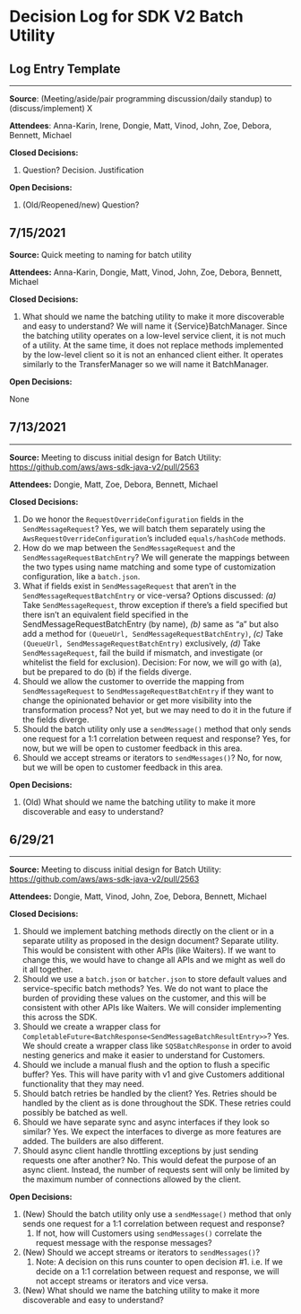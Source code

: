# Decision Log for SDK V2 Batch Utility

## Log Entry Template

* * *
**Source**: (Meeting/aside/pair programming discussion/daily standup) to (discuss/implement) X

**Attendees**: Anna-Karin, Irene, Dongie, Matt, Vinod, John, Zoe, Debora, Bennett, Michael

**Closed Decisions:**

1. Question? Decision. Justification

**Open Decisions:**

1. (Old/Reopened/new) Question?

## 7/15/2021

**Source:** Quick meeting to naming for batch utility

**Attendees:** Anna-Karin, Dongie, Matt, Vinod, John, Zoe, Debora, Bennett, Michael

**Closed Decisions:** 

1. What should we name the batching utility to make it more discoverable and easy to understand? We will name it {Service}BatchManager. Since the batching utility operates on a low-level service client, it is not much of a utility. At the same time, it does not replace methods implemented by the low-level client so it is not an enhanced client either. It operates similarly to the TransferManager so we will name it BatchManager.

**Open Decisions:**

None

## 7/13/2021

* * *
**Source:** Meeting to discuss initial design for Batch Utility: https://github.com/aws/aws-sdk-java-v2/pull/2563

**Attendees:** Dongie, Matt, Zoe, Debora, Bennett, Michael

**Closed Decisions:** 

1. Do we honor the `RequestOverrideConfiguration` fields in the `SendMessageRequest`? Yes, we will batch them separately using the `AwsRequestOverrideConfiguration`’s included `equals/hashCode` methods.
2. How do we map between the `SendMessageRequest` and the `SendMessageRequestBatchEntry`? We will generate the mappings between the two types using name matching and some type of customization configuration, like a `batch.json`.
3. What if fields exist in `SendMessageRequest` that aren’t in the `SendMessageRequestBatchEntry` or vice-versa? Options discussed: *(a)* Take `SendMessageRequest`, throw exception if there’s a field specified but there isn’t an equivalent field specified in the SendMessageRequestBatchEntry (by name), *(b)* same as “a” but also add a method for `(QueueUrl, SendMessageRequestBatchEntry)`, *(c)* Take `(QueueUrl, SendMessageRequestBatchEntry)` exclusively, *(d)* Take `SendMessageRequest`, fail the build if mismatch, and investigate (or whitelist the field for exclusion). Decision: For now, we will go with (a), but be prepared to do (b) if the fields diverge.
4. Should we allow the customer to override the mapping from `SendMessageRequest` to `SendMessageRequestBatchEntry` if they want to change the opinionated behavior or get more visibility into the transformation process? Not yet, but we may need to do it in the future if the fields diverge.
5. Should the batch utility only use a `sendMessage()` method that only sends one request for a 1:1 correlation between request and response? Yes, for now, but we will be open to customer feedback in this area.
6. Should we accept streams or iterators to `sendMessages()`? No, for now, but we will be open to customer feedback in this area.

**Open Decisions:**

1. (Old) What should we name the batching utility to make it more discoverable and easy to understand?

## 6/29/21

* * *
**Source:** Meeting to discuss initial design for Batch Utility: https://github.com/aws/aws-sdk-java-v2/pull/2563

**Attendees:** Dongie, Matt, Vinod, John, Zoe, Debora, Bennett, Michael

**Closed Decisions:** 

1. Should we implement batching methods directly on the client or in a separate utility as proposed in the design document? Separate utility. This would be consistent with other APIs (like Waiters). If we want to change this, we would have to change all APIs and we might as well do it all together.
2. Should we use a `batch.json` or `batcher.json` to store default values and service-specific batch methods? Yes. We do not want to place the burden of providing these values on the customer, and this will be consistent with other APIs like Waiters. We will consider implementing this across the SDK.
3. Should we create a wrapper class for `CompletableFuture<BatchResponse<SendMessageBatchResultEntry>>`? Yes. We should create a wrapper class like `SQSBatchResponse` in order to avoid nesting generics and make it easier to understand for Customers.
4. Should we include a manual flush and the option to flush a specific buffer? Yes. This will have parity with v1 and give Customers additional functionality that they may need.
5. Should batch retries be handled by the client? Yes. Retries should be handled by the client as is done throughout the SDK. These retries could possibly be batched as well.
6. Should we have separate sync and async interfaces if they look so similar? Yes. We expect the interfaces to diverge as more features are added. The builders are also different.
7. Should async client handle throttling exceptions by just sending requests one after another? No. This would defeat the purpose of an async client. Instead, the number of requests sent will only be limited by the maximum number of connections allowed by the client.

**Open Decisions:**

1. (New) Should the batch utility only use a `sendMessage()` method that only sends one request for a 1:1 correlation between request and response?
    1. If not, how will Customers using `sendMessages()` correlate the request message with the response messages? 
2. (New) Should we accept streams or iterators to `sendMessages()`?
    1. Note: A decision on this runs counter to open decision #1. i.e. If we decide on a 1:1 correlation between request and response, we will not accept streams or iterators and vice versa.
3. (New) What should we name the batching utility to make it more discoverable and easy to understand?

